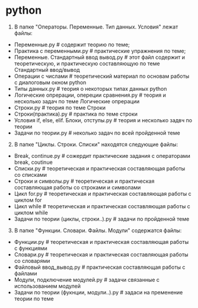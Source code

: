 # python
1. В папке "Операторы. Переменные. Тип данных. Условия" лежат файлы:
- Переменные.py  # содержит теорию по теме;
- Практика с переменными.py  # практические упражнения по теме;
- Переменные. Стандартный ввод вывод.py # этот файл содержит и теоретическую, и практическую составляющую по теме Стандартный ввод/вывод
- Операции с числами # теоретический материал по основам работы с диалоговым окном python
- Типы данных.py # теория о некоторых типах данных python
- Логические опрерации, опереции сравнения.py # теория и несколько задач по теме Логические опрерации
- Строки.py # теория по теме Строки
- Строки(практика).py # практика по теме строки
- Условия if, else, elif. Блоки, отступы.py # теория и несколько задвч по теории
- Задачи по теории.py # неколько задач по всей пройденной теме

2. В папке "Циклы. Строки. Списки" находятся следующие файлы:
- Break, continue.py # сожердит практические задания с операторами break, coutinue
- Списки.py # теоретическая и практическая составляющая работы со списками
- Строки и символы.py # теоретическая и практическая составляющая работы со строками и символами
- Цикл for.py # теоретическая и практическая составляющая работы с циклом for
- Цикл while # теоретическая и практическая составляющая работы с циклом while
- Задачи по теории (циклы, строки..).py # задачи по пройденной теме

3. В папке "Функции. Словари. Файлы. Модули" содержатся файлы:
- Функции.py # теоретическая и практическая составляющая работы с функциями
- Словари.py # теоретическая и практическая составляющая работы со словарями
- Файловый ввод_вывод.py # практическая составляющая работы с файлами
- Модули, подключение модулей.py # задачи связанные с использованием модулей
- Задачи по теории (фукнции, модули..).py # задаси на пременение теории по теме
